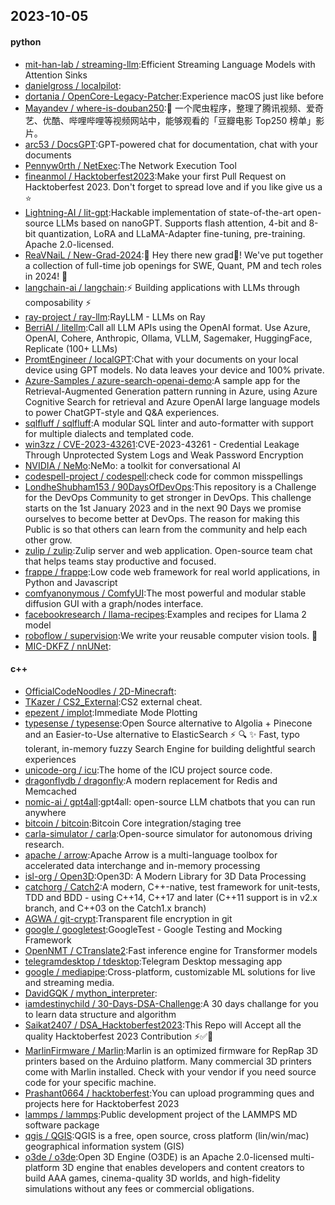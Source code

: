 ## 2023-10-05

#### python
* [mit-han-lab / streaming-llm](https://github.com/mit-han-lab/streaming-llm):Efficient Streaming Language Models with Attention Sinks
* [danielgross / localpilot](https://github.com/danielgross/localpilot):
* [dortania / OpenCore-Legacy-Patcher](https://github.com/dortania/OpenCore-Legacy-Patcher):Experience macOS just like before
* [Mayandev / where-is-douban250](https://github.com/Mayandev/where-is-douban250):🐛 一个爬虫程序，整理了腾讯视频、爱奇艺、优酷、哔哩哔哩等视频网站中，能够观看的「豆瓣电影 Top250 榜单」影片。
* [arc53 / DocsGPT](https://github.com/arc53/DocsGPT):GPT-powered chat for documentation, chat with your documents
* [Pennyw0rth / NetExec](https://github.com/Pennyw0rth/NetExec):The Network Execution Tool
* [fineanmol / Hacktoberfest2023](https://github.com/fineanmol/Hacktoberfest2023):Make your first Pull Request on Hacktoberfest 2023. Don't forget to spread love and if you like give us a ⭐️
* [Lightning-AI / lit-gpt](https://github.com/Lightning-AI/lit-gpt):Hackable implementation of state-of-the-art open-source LLMs based on nanoGPT. Supports flash attention, 4-bit and 8-bit quantization, LoRA and LLaMA-Adapter fine-tuning, pre-training. Apache 2.0-licensed.
* [ReaVNaiL / New-Grad-2024](https://github.com/ReaVNaiL/New-Grad-2024):👋 Hey there new grad🎉! We've put together a collection of full-time job openings for SWE, Quant, PM and tech roles in 2024! 🚀
* [langchain-ai / langchain](https://github.com/langchain-ai/langchain):⚡ Building applications with LLMs through composability ⚡
* [ray-project / ray-llm](https://github.com/ray-project/ray-llm):RayLLM - LLMs on Ray
* [BerriAI / litellm](https://github.com/BerriAI/litellm):Call all LLM APIs using the OpenAI format. Use Azure, OpenAI, Cohere, Anthropic, Ollama, VLLM, Sagemaker, HuggingFace, Replicate (100+ LLMs)
* [PromtEngineer / localGPT](https://github.com/PromtEngineer/localGPT):Chat with your documents on your local device using GPT models. No data leaves your device and 100% private.
* [Azure-Samples / azure-search-openai-demo](https://github.com/Azure-Samples/azure-search-openai-demo):A sample app for the Retrieval-Augmented Generation pattern running in Azure, using Azure Cognitive Search for retrieval and Azure OpenAI large language models to power ChatGPT-style and Q&A experiences.
* [sqlfluff / sqlfluff](https://github.com/sqlfluff/sqlfluff):A modular SQL linter and auto-formatter with support for multiple dialects and templated code.
* [win3zz / CVE-2023-43261](https://github.com/win3zz/CVE-2023-43261):CVE-2023-43261 - Credential Leakage Through Unprotected System Logs and Weak Password Encryption
* [NVIDIA / NeMo](https://github.com/NVIDIA/NeMo):NeMo: a toolkit for conversational AI
* [codespell-project / codespell](https://github.com/codespell-project/codespell):check code for common misspellings
* [LondheShubham153 / 90DaysOfDevOps](https://github.com/LondheShubham153/90DaysOfDevOps):This repository is a Challenge for the DevOps Community to get stronger in DevOps. This challenge starts on the 1st January 2023 and in the next 90 Days we promise ourselves to become better at DevOps. The reason for making this Public is so that others can learn from the community and help each other grow.
* [zulip / zulip](https://github.com/zulip/zulip):Zulip server and web application. Open-source team chat that helps teams stay productive and focused.
* [frappe / frappe](https://github.com/frappe/frappe):Low code web framework for real world applications, in Python and Javascript
* [comfyanonymous / ComfyUI](https://github.com/comfyanonymous/ComfyUI):The most powerful and modular stable diffusion GUI with a graph/nodes interface.
* [facebookresearch / llama-recipes](https://github.com/facebookresearch/llama-recipes):Examples and recipes for Llama 2 model
* [roboflow / supervision](https://github.com/roboflow/supervision):We write your reusable computer vision tools. 💜
* [MIC-DKFZ / nnUNet](https://github.com/MIC-DKFZ/nnUNet):

#### c++
* [OfficialCodeNoodles / 2D-Minecraft](https://github.com/OfficialCodeNoodles/2D-Minecraft):
* [TKazer / CS2_External](https://github.com/TKazer/CS2_External):CS2 external cheat.
* [epezent / implot](https://github.com/epezent/implot):Immediate Mode Plotting
* [typesense / typesense](https://github.com/typesense/typesense):Open Source alternative to Algolia + Pinecone and an Easier-to-Use alternative to ElasticSearch ⚡ 🔍 ✨ Fast, typo tolerant, in-memory fuzzy Search Engine for building delightful search experiences
* [unicode-org / icu](https://github.com/unicode-org/icu):The home of the ICU project source code.
* [dragonflydb / dragonfly](https://github.com/dragonflydb/dragonfly):A modern replacement for Redis and Memcached
* [nomic-ai / gpt4all](https://github.com/nomic-ai/gpt4all):gpt4all: open-source LLM chatbots that you can run anywhere
* [bitcoin / bitcoin](https://github.com/bitcoin/bitcoin):Bitcoin Core integration/staging tree
* [carla-simulator / carla](https://github.com/carla-simulator/carla):Open-source simulator for autonomous driving research.
* [apache / arrow](https://github.com/apache/arrow):Apache Arrow is a multi-language toolbox for accelerated data interchange and in-memory processing
* [isl-org / Open3D](https://github.com/isl-org/Open3D):Open3D: A Modern Library for 3D Data Processing
* [catchorg / Catch2](https://github.com/catchorg/Catch2):A modern, C++-native, test framework for unit-tests, TDD and BDD - using C++14, C++17 and later (C++11 support is in v2.x branch, and C++03 on the Catch1.x branch)
* [AGWA / git-crypt](https://github.com/AGWA/git-crypt):Transparent file encryption in git
* [google / googletest](https://github.com/google/googletest):GoogleTest - Google Testing and Mocking Framework
* [OpenNMT / CTranslate2](https://github.com/OpenNMT/CTranslate2):Fast inference engine for Transformer models
* [telegramdesktop / tdesktop](https://github.com/telegramdesktop/tdesktop):Telegram Desktop messaging app
* [google / mediapipe](https://github.com/google/mediapipe):Cross-platform, customizable ML solutions for live and streaming media.
* [DavidGQK / mython_interpreter](https://github.com/DavidGQK/mython_interpreter):
* [iamdestinychild / 30-Days-DSA-Challenge](https://github.com/iamdestinychild/30-Days-DSA-Challenge):A 30 days challange for you to learn data structure and algorithm
* [Saikat2407 / DSA_Hacktoberfest2023](https://github.com/Saikat2407/DSA_Hacktoberfest2023):This Repo will Accept all the quality Hacktoberfest 2023 Contribution ⚡️✅🎉
* [MarlinFirmware / Marlin](https://github.com/MarlinFirmware/Marlin):Marlin is an optimized firmware for RepRap 3D printers based on the Arduino platform. Many commercial 3D printers come with Marlin installed. Check with your vendor if you need source code for your specific machine.
* [Prashant0664 / hacktoberfest](https://github.com/Prashant0664/hacktoberfest):You can upload programming ques and projects here for Hacktoberfest 2023
* [lammps / lammps](https://github.com/lammps/lammps):Public development project of the LAMMPS MD software package
* [qgis / QGIS](https://github.com/qgis/QGIS):QGIS is a free, open source, cross platform (lin/win/mac) geographical information system (GIS)
* [o3de / o3de](https://github.com/o3de/o3de):Open 3D Engine (O3DE) is an Apache 2.0-licensed multi-platform 3D engine that enables developers and content creators to build AAA games, cinema-quality 3D worlds, and high-fidelity simulations without any fees or commercial obligations.
